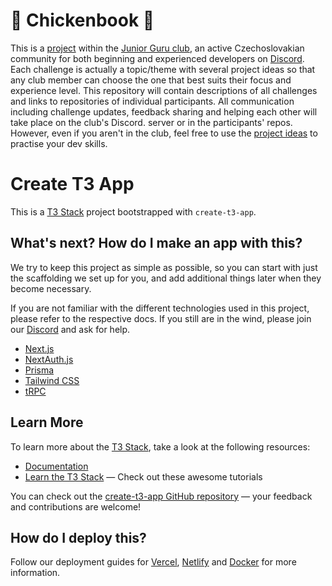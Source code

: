 
# 🐥 Chickenbook 🐥

This is a [project](https://github.com/juniorguru/challenge/tree/main) within the [Junior Guru club](https://junior.guru), 
an active Czechoslovakian community for both beginning and experienced developers on [Discord](https://discord.com/). Each challenge is actually a
topic/theme with several project ideas so that any club member can choose the one that best suits their focus and experience 
level. This repository will contain descriptions of all challenges and links to repositories of individual participants. 
All communication including challenge updates, feedback sharing and helping each other will take place on the club's 
Discord. 
server or in the participants' repos. However, even if you aren't in the club, feel free to use the 
[project ideas](https://github.com/juniorguru/challenge/blob/main/challenges/challenge-1.md) to practise 
your dev skills.

# Create T3 App

This is a [T3 Stack](https://create.t3.gg/) project bootstrapped with `create-t3-app`.

## What's next? How do I make an app with this?

We try to keep this project as simple as possible, so you can start with just the scaffolding we set up for you, and add additional things later when they become necessary.

If you are not familiar with the different technologies used in this project, please refer to the respective docs. If you still are in the wind, please join our [Discord](https://t3.gg/discord) and ask for help.

- [Next.js](https://nextjs.org)
- [NextAuth.js](https://next-auth.js.org)
- [Prisma](https://prisma.io)
- [Tailwind CSS](https://tailwindcss.com)
- [tRPC](https://trpc.io)

## Learn More

To learn more about the [T3 Stack](https://create.t3.gg/), take a look at the following resources:

- [Documentation](https://create.t3.gg/)
- [Learn the T3 Stack](https://create.t3.gg/en/faq#what-learning-resources-are-currently-available) — Check out these awesome tutorials

You can check out the [create-t3-app GitHub repository](https://github.com/t3-oss/create-t3-app) — your feedback and contributions are welcome!

## How do I deploy this?

Follow our deployment guides for [Vercel](https://create.t3.gg/en/deployment/vercel), [Netlify](https://create.t3.gg/en/deployment/netlify) and [Docker](https://create.t3.gg/en/deployment/docker) for more information.

